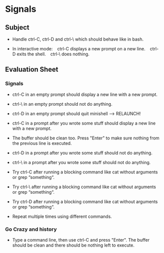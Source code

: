 # Signals

## Subject

- Handle ctrl-C, ctrl-D and ctrl-\ which should behave like in bash.

- In interactive mode:
  ctrl-C displays a new prompt on a new line.
  ctrl-D exits the shell.
  ctrl-\ does nothing.

## Evaluation Sheet

### Signals

- ctrl-C in an empty prompt should display a new line with a new prompt.
- ctrl-\ in an empty prompt should not do anything.
- ctrl-D in an empty prompt should quit minishell --> RELAUNCH!

- ctrl-C in a prompt after you wrote some stuff should display a new line with a new prompt.
- The buffer should be clean too. Press "Enter" to make sure nothing from the previous line is executed.
- ctrl-D in a prompt after you wrote some stuff should not do anything.
- ctrl-\ in a prompt after you wrote some stuff should not do anything.

- Try ctrl-C after running a blocking command like cat without arguments or grep “something“.
- Try ctrl-\ after running a blocking command like cat without arguments or grep “something“.
- Try ctrl-D after running a blocking command like cat without arguments or grep “something“.

- Repeat multiple times using different commands.

### Go Crazy and history

- Type a command line, then use ctrl-C and press "Enter". The buffer should be clean and there should be nothing left to execute.
